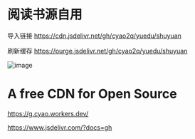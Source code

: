 # 阅读书源自用

导入链接 https://cdn.jsdelivr.net/gh/cyao2q/yuedu/shuyuan

刷新缓存 https://purge.jsdelivr.net/gh/cyao2q/yuedu/shuyuan

![image](https://user-images.githubusercontent.com/10820724/121759560-d372aa80-cb58-11eb-8e7f-18e1d383fcdc.png)

# A free CDN for Open Source

https://g.cyao.workers.dev/

https://www.jsdelivr.com/?docs=gh

